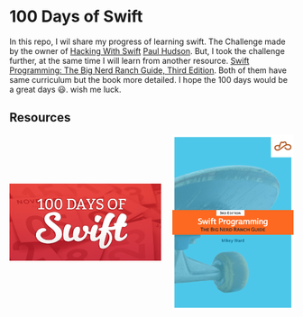 # 100 Days of Swift

In this repo, I wil share my progress of learning swift. The Challenge made by the owner of [Hacking With Swift](https://www.hackingwithswift.com/ "The Website Of Hacking With Swift") [Paul Hudson](https://twitter.com/twostraws "Paul's twitter account"). But, I took the challenge further, at the same time I will learn from another resource. [Swift Programming: The Big Nerd Ranch Guide, Third Edition](https://bignerdranch.com/blog/now-available-swift-programming-the-big-nerd-ranch-guide-third-edition/ "The Book's website"). Both of them have same curriculum but the book more detailed. I hope the 100 days would be a great days 😃. wish me luck.

## Resources

<div class="image-container" style="display: flex; align-items: center; gap: 20px;">
        <a href="https://www.hackingwithswift.com/100">
            <img src="./Docs/100_Days_of_Swift.png" alt="100_Days_of_Swift.png" width = 500px >
        </a>
        <a href="https://bignerdranch.com/blog/now-available-swift-programming-the-big-nerd-ranch-guide-third-edition/">
            <img src="./Docs/Swift_book_cover_small.png" alt="Swift_book_cover_small.png" width = 400px >
        </a>
    </div>

